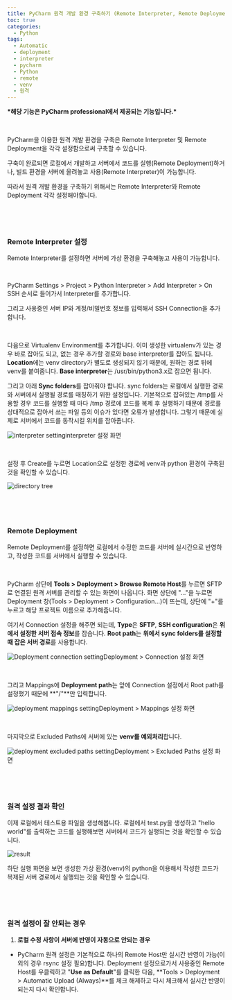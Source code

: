 ```yaml
---
title: PyCharm 원격 개발 환경 구축하기 (Remote Interpreter, Remote Deployment)
toc: true
categories:
  - Python
tags:
  - Automatic
  - deployment
  - interpreter
  - pycharm
  - Python
  - remote
  - venv
  - 원격
---
```


**\*해당 기능은 PyCharm professional에서 제공되는 기능입니다.\***


 


PyCharm을 이용한 원격 개발 환경을 구축은 Remote Interpreter 및 Remote Deployment을 각각 설정함으로써 구축할 수 있습니다.


구축이 완료되면 로컬에서 개발하고 서버에서 코드를 실행(Remote Deployment)하거나, 빌드 환경을 서버에 올려놓고 사용(Remote Interpreter)이 가능합니다.


따라서 원격 개발 환경을 구축하기 위해서는 Remote Interpreter와 Remote Deployment 각각 설정해야합니다.


 


 


### **Remote Interpreter 설정**


Remote Interpreter를 설정하면 서버에 가상 환경을 구축해놓고 사용이 가능합니다.


 


PyCharm Settings > Project > Python Interpreter > Add Interpreter > On SSH 순서로 들어가서 Interpreter를 추가합니다.


그리고 사용중인 서버 IP와 계정/비밀번호 정보를 입력해서 SSH Connection을 추가합니다.


 


다음으로 Virtualenv Environment를 추가합니다. 이미 생성한 virtualenv가 있는 경우 바로 잡아도 되고, 없는 경우 추가할 경로와 base interpreter를 잡아도 됩니다. **Location**에는 venv directory가 별도로 생성되지 않기 때문에, 원하는 경로 뒤에 venv를 붙여줍니다. **Base interpreter**는 /usr/bin/python3.x로 잡으면 됩니다.


그리고 아래 **Sync folders**를 잡아줘야 합니다. sync folders는 로컬에서 실행한 경로와 서버에서 실행될 경로를 매칭하기 위한 설정입니다. 기본적으로 잡혀있는 /tmp를 사용할 경우 코드를 실행할 때 마다 /tmp 경로에 코드를 복제 후 실행하기 때문에 경로를 상대적으로 잡아서 쓰는 파일 등의 이슈가 있다면 오류가 발생합니다. 그렇기 때문에 실제로 서버에서 코드를 동작시킬 위치를 잡아줍니다.


![interpreter setting](/assets/images/posts/2022-9-27-tistory-post-116/img-1.png)interpreter 설정 화면




 


설정 후 Create를 누르면 Location으로 설정한 경로에 venv과 python 환경이 구축된 것을 확인할 수 있습니다.


![directory tree](/assets/images/posts/2022-9-27-tistory-post-116/img-2.png)



 


 


###  **Remote Deployment**


Remote Deployment를 설정하면 로컬에서 수정한 코드를 서버에 실시간으로 반영하고, 작성한 코드를 서버에서 실행할 수 있습니다.


 


PyCharm 상단에 **Tools > Deployment > Browse Remote Host**를 누르면 SFTP로 연결된 원격 서버를 관리할 수 있는 화면이 나옵니다. 화면 상단에 "..."을 누르면 Deployment 창(Tools > Deployment > Configuration...)이 뜨는데, 상단에 "+"를 누르고 해당 프로젝트 이름으로 추가해줍니다.


여기서 Connection 설정을 해주면 되는데, **Type**은 **SFTP**, **SSH configuration**은 **위에서 설정한 서버 접속 정보**를 잡습니다. **Root path**는 **위에서 sync folders를 설정할 때 잡은 서버 경로**를 사용합니다.


![Deployment connection setting](/assets/images/posts/2022-9-27-tistory-post-116/img-3.png)Deployment > Connection 설정 화면




 


그리고 Mappings에 **Deployment path**는 앞에 Connection 설정에서 Root path를 설정했기 때문에 **"/"**만 입력합니다.


![deployment mappings setting](/assets/images/posts/2022-9-27-tistory-post-116/img-4.png)Deployment > Mappings 설정 화면




 


마지막으로 Excluded Paths에 서버에 있는 **venv를 예외처리**합니다.


![deployment excluded paths setting](/assets/images/posts/2022-9-27-tistory-post-116/img-5.png)Deployment > Excluded Paths 설정 화면




 


 


### **원격 설정 결과 확인**


이제 로컬에서 테스트용 파일을 생성해봅니다. 로컬에서 test.py을 생성하고 "hello world"를 출력하는 코드를 실행해보면 서버에서 코드가 실행되는 것을 확인할 수 있습니다.


![result](/assets/images/posts/2022-9-27-tistory-post-116/img-6.png)



하단 실행 화면을 보면 생성한 가상 환경(venv)의 python을 이용해서 작성한 코드가 복제된 서버 경로에서 실행되는 것을 확인할 수 있습니다.


 


 


### **원격 설정이 잘 안되는 경우**


1. **로컬 수정 사항이 서버에 반영이 자동으로 안되는 경우**


* PyCharm 원격 설정은 기본적으로 하나의 Remote Host만 실시간 반영이 가능(이외의 경우 rsync 설정 필요)합니다. Deployment 설정으로가서 사용중인 Remote Host를 우클릭하고 "**Use as Default**"를 클릭한 다음, **Tools > Deployment > Automatic Upload (Always)**를 체크 해제하고 다시 체크해서 실시간 반영이 되는지 다시 확인합니다.


 

